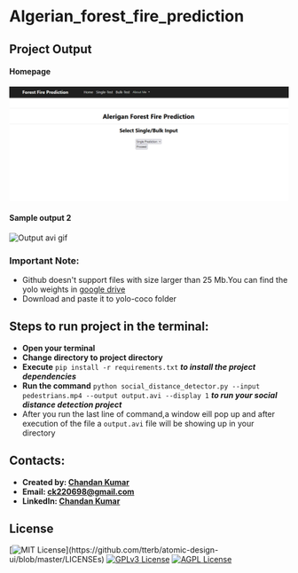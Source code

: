 # Algerian_forest_fire_prediction

## Project Output
#### Homepage
![alt text](https://github.com/Chandan220698/Algerian_forest_fire_prediction/blob/main/sample_images/homepage.PNG)
#### Sample output 2
![Output avi gif](https://github.com/Chandan220698/Social-Distance-Detector/blob/main/sample_output_2.gif)


### Important Note:
* Github doesn't support files with size larger than 25 Mb.You can find the yolo weights in [google drive](https://drive.google.com/file/d/1zZPnKXB0RKnVsgjzfehfjmb_AwGAnNl6/view?usp=sharing) 
* Download and paste it to yolo-coco folder

## Steps to run project in the terminal:
* **Open your terminal**
* **Change directory to project directory**
* **Execute** ` pip install -r requirements.txt ` ***to install the project dependencies***
* **Run the command** ` python social_distance_detector.py --input pedestrians.mp4 --output output.avi --display 1 ` ***to run your social distance detection project***
* After you run the last line of command,a window eill pop up and after execution of the file a `output.avi` file will be showing up in your directory

## Contacts:
* **Created by: [Chandan Kumar](https://github.com/Chandan220698)**
* **Email: [ck220698@gmail.com](ck220698@gmail.com)**
* **LinkedIn: [Chandan Kumar](https://www.linkedin.com/in/chandan-kumar-ck111/)**


## License
[![MIT License](https://img.shields.io/apm/l/atomic-design-ui.svg?)](https://github.com/tterb/atomic-design-ui/blob/master/LICENSEs)
[![GPLv3 License](https://img.shields.io/badge/License-GPL%20v3-yellow.svg)](https://opensource.org/licenses/)
[![AGPL License](https://img.shields.io/badge/license-AGPL-blue.svg)](http://www.gnu.org/licenses/agpl-3.0)

